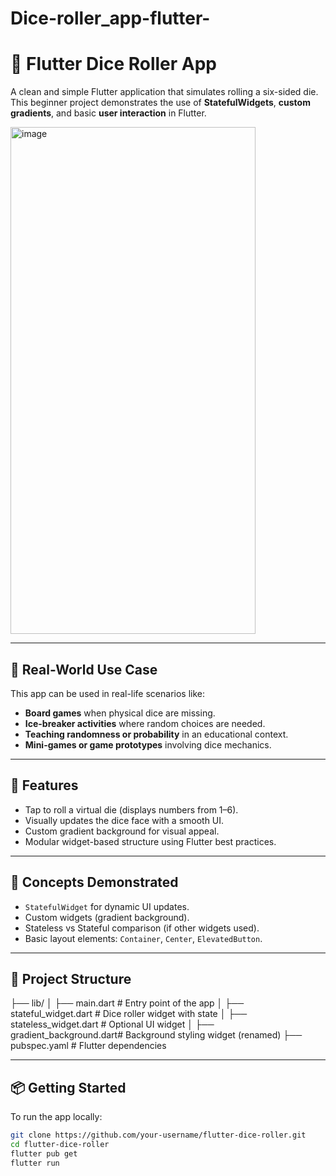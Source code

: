 # Dice-roller_app-flutter-
 # 🎲 Flutter Dice Roller App

A clean and simple Flutter application that simulates rolling a six-sided die. This beginner project demonstrates the use of **StatefulWidgets**, **custom gradients**, and basic **user interaction** in Flutter.

<img width="392" height="811" alt="image" src="https://github.com/user-attachments/assets/31592740-d73a-4166-aeef-8c10ea47180e" />


---

## 🌟 Real-World Use Case

This app can be used in real-life scenarios like:
- **Board games** when physical dice are missing.
- **Ice-breaker activities** where random choices are needed.
- **Teaching randomness or probability** in an educational context.
- **Mini-games or game prototypes** involving dice mechanics.

---

## 🚀 Features

- Tap to roll a virtual die (displays numbers from 1–6).
- Visually updates the dice face with a smooth UI.
- Custom gradient background for visual appeal.
- Modular widget-based structure using Flutter best practices.

---

## 🧠 Concepts Demonstrated

- `StatefulWidget` for dynamic UI updates.
- Custom widgets (gradient background).
- Stateless vs Stateful comparison (if other widgets used).
- Basic layout elements: `Container`, `Center`, `ElevatedButton`.

---

## 📂 Project Structure

├── lib/
│ ├── main.dart # Entry point of the app
│ ├── stateful_widget.dart # Dice roller widget with state
│ ├── stateless_widget.dart # Optional UI widget
│ ├── gradient_background.dart# Background styling widget (renamed)
├── pubspec.yaml # Flutter dependencies

---

## 📦 Getting Started

To run the app locally:

```bash
git clone https://github.com/your-username/flutter-dice-roller.git
cd flutter-dice-roller
flutter pub get
flutter run

